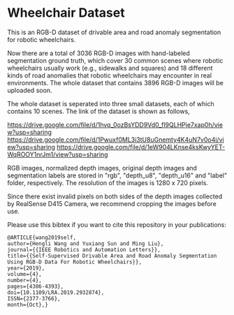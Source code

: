 # Wheelchair Dataset

This is an RGB-D dataset of drivable area and road anomaly segmentation for robotic wheelchairs. 

Now there are a total of 3036 RGB-D images with hand-labeled segmentation ground truth, which cover 30 common scenes where robotic wheelchairs usually work (e.g., sidewalks and squares) and 18 different kinds of road anomalies that robotic wheelchairs may encounter in real environments. The whole dataset that contains 3896 RGB-D images will be uploaded soon.

The whole dataset is seperated into three small datasets, each of which contains 10 scenes. The link of the dataset is shown as follows,

https://drive.google.com/file/d/1hvq_0ozBsYDD9Vd0_fl9QLHPje7xap0h/view?usp=sharing
https://drive.google.com/file/d/1Pwuxf0ML3i3tU8uGnemty4K4uN7v0o4i/view?usp=sharing
https://drive.google.com/file/d/1eW904LKnse4ksKwyYET-WqROOY1nrJm1/view?usp=sharing

RGB images, normalized depth images, original depth images and segmentation labels are stored in "rgb", "depth_u8", "depth_u16" and "label" folder, respectively. The resolution of the images is 1280 x 720 pixels. 

Since there exist invalid pixels on both sides of the depth images collected by RealSense D415 Camera, we recommend cropping the images before use.

Please use this bibtex if you want to cite this repository in your publications:
```
@ARTICLE{wang2019self, 
author={Hengli Wang and Yuxiang Sun and Ming Liu}, 
journal={{IEEE Robotics and Automation Letters}}, 
title={{Self-Supervised Drivable Area and Road Anomaly Segmentation Using RGB-D Data For Robotic Wheelchairs}}, 
year={2019}, 
volume={4}, 
number={4}, 
pages={4386-4393}, 
doi={10.1109/LRA.2019.2932874}, 
ISSN={2377-3766}, 
month={Oct},}
```
